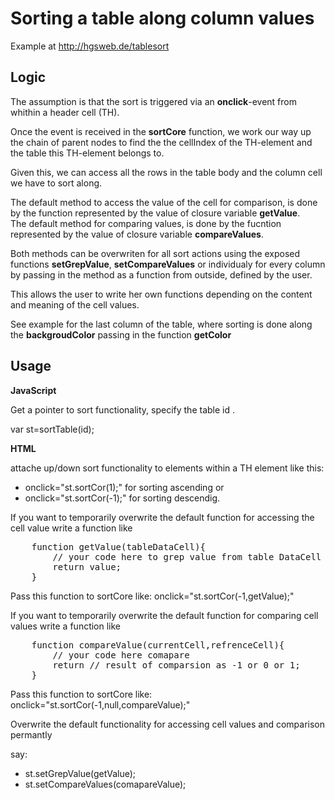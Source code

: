 <h1>Sorting a table along column values</h1>

Example at <a href="http://hgsweb.de/tablesort">http://hgsweb.de/tablesort</a>

<h2> Logic </h2>

The assumption is that the sort is triggered via an <b>onclick</b>-event from 
whithin a header cell (TH).

Once the event is received in the <b>sortCore</b> function, we work our way up the
chain of parent nodes to find the the cellIndex of the TH-element and the table 
this TH-element belongs to.

Given this, we can access all the rows in the table body and the column cell we 
have to sort along.

The default method to access the value of the cell for comparison, is done by 
the function represented by the value of closure variable <b>getValue</b>.  
The default method for comparing values, is done by the fucntion represented 
by the value of closure variable <b>compareValues</b>. 
 
Both methods can be overwriten for all sort actions using the exposed functions 
<b>setGrepValue</b>, <b>setCompareValues</b>  or individualy for every column by
passing in the method as a function from outside, defined by the user.

This allows the user to write her own functions depending on the content and 
meaning of the cell values.

See example for the last column of the table, where sorting is done along the 
<b>backgroudColor</b> passing in the function <b>getColor</b> 


<h2>Usage</h2>

<b>JavaScript</b>

Get a pointer to sort functionality, specify the table id .

var st=sortTable(id);

<b>HTML</b>

attache up/down sort functionality to elements within a TH element like 
this:   
<ul>
<li>onclick="st.sortCor(1);"  for sorting ascending or
<li>onclick="st.sortCor(-1);" for sorting descendig. 
</ul>

If you want to temporarily overwrite the default function for accessing the cell value
write  a function like 
<pre>
    function getValue(tableDataCell){
        // your code here to grep value from table DataCell
        return value;
    }
</pre>

Pass this function to sortCore like: onclick="st.sortCor(-1,getValue);"

If you want to temporarily overwrite the default function for comparing  cell values
write  a function like 
<pre>
    function compareValue(currentCell,refrenceCell){
        // your code here comapare 
        return // result of comparsion as -1 or 0 or 1;
    }
</pre>
Pass this function to sortCore like: onclick="st.sortCor(-1,null,compareValue);"

Overwrite the default functionality for accessing cell values and comparison permantly

say:
<ul>  
<li>st.setGrepValue(getValue);
<li>st.setCompareValues(comapareValue);
</ul>
